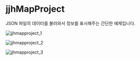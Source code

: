 # jjhMapProject

JSON 파일의 데이터를 불러와서 정보를 표시해주는 간단한 예제입니다.

![jjhmapproject_1](https://cloud.githubusercontent.com/assets/19420356/24402473/bf66ba34-13f3-11e7-964f-d11090dda3ea.jpg)


![jjhmapproject_2](https://cloud.githubusercontent.com/assets/19420356/24402479/c59b53d8-13f3-11e7-89ca-f0ab31161698.jpg)


![jjhmapproject_3](https://cloud.githubusercontent.com/assets/19420356/24402484/cb3dc01e-13f3-11e7-9952-33100a573756.jpg)
